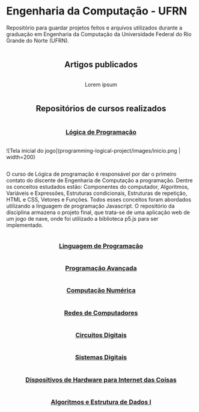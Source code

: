 # Engenharia da Computação - UFRN
Repositório para guardar projetos feitos e arquivos utilizados durante a graduação em Engenharia da Computação da Universidade Federal do Rio Grande do Norte (UFRN).




<div style="display: flex; flex-direction: column; justify-content:center; align-items:center;">

## Artigos publicados

Lorem ipsum

## Repositórios de cursos realizados

### [Lógica de Programação]()


![Tela inicial do jogo](programming-logical-project/images/inicio.png | width=200)


O curso de Lógica de programação é responsável por dar o primeiro contato do discente de Engenharia de Computação a programação. Dentre os conceitos estudados estão: Componentes do computador, Algoritmos, Variáveis e Expressões, Estruturas condicionais, Estruturas de repetição, HTML e CSS, Vetores e Funções. Todos esses conceitos foram abordados utilizando a linguagem de programação Javascript. O repositório da disciplina armazena o projeto final, que trata-se de uma aplicação web de um jogo de nave, onde foi utilizado a biblioteca p5.js para ser implementado.


### [Linguagem de Programação]()
### [Programação Avançada]()
### [Computação Numérica]()
### [Redes de Computadores]()
### [Circuitos Digitais]()
### [Sistemas Digitais](https://google.com)
### [Dispositivos de Hardware para Internet das Coisas]()
### [Algoritmos e Estrutura de Dados I]()

</div>



